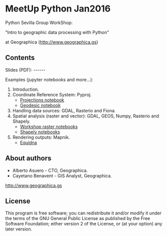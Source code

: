 # MeetUp Python Jan2016
Python Sevilla Group WorkShop:

"Intro to geographic data processing with Python"

at Geographica (http://www.geographica.gs)

## Contents
Slides (PDF): ------

Examples (jupyter notebooks and more...):  
1. Introduction.
2. Coordinate Reference System: Pyproj.
    - [Projections notebook](http://nbviewer.jupyter.org/github/GeographicaGS/MeetUp_Python_Jan2016/blob/master/code/pyproj_examples.ipynb)
    - [Geodesic notebook](http://nbviewer.jupyter.org/github/GeographicaGS/MeetUp_Python_Jan2016/blob/master/code/geodesic_lines_examples.ipynb)
3. Handling data sources: GDAL, Rasterio and Fiona.
4. Spatial analysis (raster and vector): GDAL, GEOS, Numpy, Rasterio and Shapely.
    - [Workshop raster notebooks](https://github.com/GeographicaGS/workshop_Raster_GIS_data)
    - [Shapely notebooks](http://nbviewer.jupyter.org/github/GeographicaGS/MeetUp_Python_Jan2016/blob/master/code/shapely_numpy_examples.ipynb)
5. Rendering outputs: Mapnik.
    - [Equidna](https://github.com/GeographicaGS/Equidna)


## About authors
- Alberto Asuero - CTO, Geographica.
- Cayetano Benavent - GIS Analyst, Geographica.

http://www.geographica.gs

## License

This program is free software; you can redistribute it and/or modify it under the terms of the GNU General Public License as published by the Free Software Foundation; either version 2 of the License, or (at your option) any later version.
